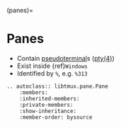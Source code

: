 (panes)=

# Panes

- Contain [pseudoterminal]s ([pty(4)][pty(4)])
- Exist inside {ref}`Windows`
- Identified by `%`, e.g. `%313`

[pseudoterminal]: https://en.wikipedia.org/wiki/Pseudoterminal
[pty(4)]: https://www.freebsd.org/cgi/man.cgi?query=pty&sektion=4

```{eval-rst}
.. autoclass:: libtmux.pane.Pane
    :members:
    :inherited-members:
    :private-members:
    :show-inheritance:
    :member-order: bysource
```
